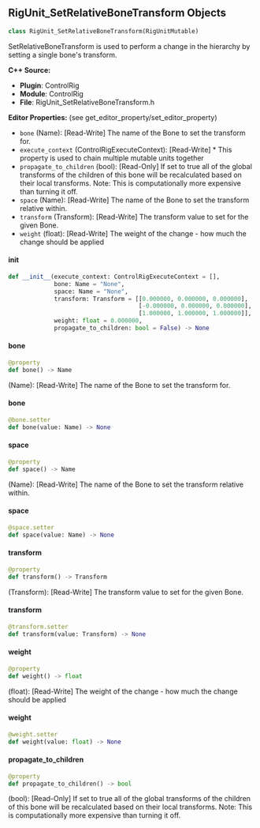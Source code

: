 ## RigUnit_SetRelativeBoneTransform Objects

```python
class RigUnit_SetRelativeBoneTransform(RigUnitMutable)
```

SetRelativeBoneTransform is used to perform a change in the hierarchy by setting a single bone's transform.

**C++ Source:**

- **Plugin**: ControlRig
- **Module**: ControlRig
- **File**: RigUnit_SetRelativeBoneTransform.h

**Editor Properties:** (see get_editor_property/set_editor_property)

- ``bone`` (Name):  [Read-Write] The name of the Bone to set the transform for.
- ``execute_context`` (ControlRigExecuteContext):  [Read-Write] * This property is used to chain multiple mutable units together
- ``propagate_to_children`` (bool):  [Read-Only] If set to true all of the global transforms of the children
  of this bone will be recalculated based on their local transforms.
  Note: This is computationally more expensive than turning it off.
- ``space`` (Name):  [Read-Write] The name of the Bone to set the transform relative within.
- ``transform`` (Transform):  [Read-Write] The transform value to set for the given Bone.
- ``weight`` (float):  [Read-Write] The weight of the change - how much the change should be applied

<a id="unreal.RigUnit_SetRelativeBoneTransform.__init__"></a>

#### __init__

```python
def __init__(execute_context: ControlRigExecuteContext = [],
             bone: Name = "None",
             space: Name = "None",
             transform: Transform = [[0.000000, 0.000000, 0.000000],
                                     [-0.000000, 0.000000, 0.000000],
                                     [1.000000, 1.000000, 1.000000]],
             weight: float = 0.000000,
             propagate_to_children: bool = False) -> None
```

<a id="unreal.RigUnit_SetRelativeBoneTransform.bone"></a>

#### bone

```python
@property
def bone() -> Name
```

(Name):  [Read-Write] The name of the Bone to set the transform for.

<a id="unreal.RigUnit_SetRelativeBoneTransform.bone"></a>

#### bone

```python
@bone.setter
def bone(value: Name) -> None
```

<a id="unreal.RigUnit_SetRelativeBoneTransform.space"></a>

#### space

```python
@property
def space() -> Name
```

(Name):  [Read-Write] The name of the Bone to set the transform relative within.

<a id="unreal.RigUnit_SetRelativeBoneTransform.space"></a>

#### space

```python
@space.setter
def space(value: Name) -> None
```

<a id="unreal.RigUnit_SetRelativeBoneTransform.transform"></a>

#### transform

```python
@property
def transform() -> Transform
```

(Transform):  [Read-Write] The transform value to set for the given Bone.

<a id="unreal.RigUnit_SetRelativeBoneTransform.transform"></a>

#### transform

```python
@transform.setter
def transform(value: Transform) -> None
```

<a id="unreal.RigUnit_SetRelativeBoneTransform.weight"></a>

#### weight

```python
@property
def weight() -> float
```

(float):  [Read-Write] The weight of the change - how much the change should be applied

<a id="unreal.RigUnit_SetRelativeBoneTransform.weight"></a>

#### weight

```python
@weight.setter
def weight(value: float) -> None
```

<a id="unreal.RigUnit_SetRelativeBoneTransform.propagate_to_children"></a>

#### propagate_to_children

```python
@property
def propagate_to_children() -> bool
```

(bool):  [Read-Only] If set to true all of the global transforms of the children
of this bone will be recalculated based on their local transforms.
Note: This is computationally more expensive than turning it off.

<a id="unreal.RigUnit_SetRelativeTransformForItem"></a>